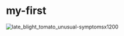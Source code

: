 # my-first
![late_blight_tomato_unusual-symptomsx1200](https://github.com/AbdelrahmanShehata10/my-first/assets/116521393/a54293dc-f512-40aa-b006-c3aa343d2188)
